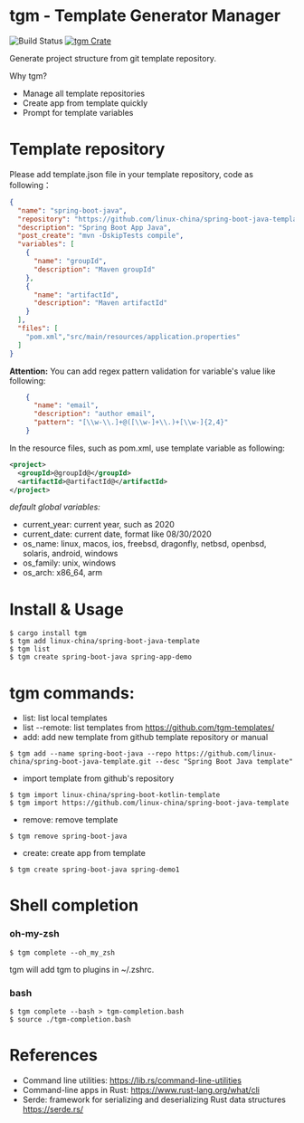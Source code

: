tgm - Template Generator Manager
================================
![Build Status](https://img.shields.io/github/workflow/status/linux-china/tgm/Rust)
[![tgm Crate](https://img.shields.io/crates/v/tgm)](https://crates.io/crates/tgm)

Generate project structure from git template repository.

Why tgm?

* Manage all template repositories
* Create app from template quickly
* Prompt for template variables

# Template repository
Please add template.json file in your template repository, code as following：

```json
{
  "name": "spring-boot-java",
  "repository": "https://github.com/linux-china/spring-boot-java-template",
  "description": "Spring Boot App Java",
  "post_create": "mvn -DskipTests compile",
  "variables": [
    {
      "name": "groupId",
      "description": "Maven groupId"
    },
    {
      "name": "artifactId",
      "description": "Maven artifactId"
    }
  ],
  "files": [
    "pom.xml","src/main/resources/application.properties"
  ]
}
```

**Attention:** You can add regex pattern validation for variable's value like following:

```json
    {
      "name": "email",
      "description": "author email",
      "pattern": "[\\w-\\.]+@([\\w-]+\\.)+[\\w-]{2,4}"
    }
```

In the resource files, such as pom.xml, use template variable as following:

```xml
<project>
  <groupId>@groupId@</groupId>
  <artifactId>@artifactId@</artifactId>
</project>
```

*default global variables:*

* current_year: current year, such as 2020
* current_date: current date, format like 08/30/2020
* os_name: linux, macos, ios, freebsd, dragonfly, netbsd, openbsd, solaris, android, windows
* os_family: unix, windows
* os_arch: x86_64, arm

# Install & Usage

```
$ cargo install tgm
$ tgm add linux-china/spring-boot-java-template
$ tgm list
$ tgm create spring-boot-java spring-app-demo
```

# tgm commands:

* list: list local templates
* list --remote:  list templates from https://github.com/tgm-templates/
* add: add new template from github template repository or manual

```
$ tgm add --name spring-boot-java --repo https://github.com/linux-china/spring-boot-java-template.git --desc "Spring Boot Java template"
```

* import template from github's repository

```
$ tgm import linux-china/spring-boot-kotlin-template
$ tgm import https://github.com/linux-china/spring-boot-java-template
```

* remove: remove template

```
$ tgm remove spring-boot-java
```

* create: create app from template

```
$ tgm create spring-boot-java spring-demo1 
```

# Shell completion

### oh-my-zsh

```
$ tgm complete --oh_my_zsh
```

tgm will add tgm to plugins in ~/.zshrc.

### bash

```
$ tgm complete --bash > tgm-completion.bash
$ source ./tgm-completion.bash 
```

# References

* Command line utilities: https://lib.rs/command-line-utilities
* Command-line apps in Rust: https://www.rust-lang.org/what/cli
* Serde: framework for serializing and deserializing Rust data structures https://serde.rs/
